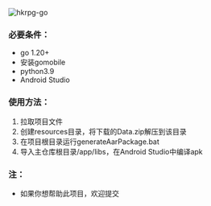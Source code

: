 ![hkrpg-go](https://socialify.git.ci/Doctor-yoi/hkrpg-go-android/image?description=1&font=Inter&forks=1&language=1&name=1&owner=1&pattern=Circuit%20Board&stargazers=1&theme=Auto)

### 必要条件：
- go 1.20+
- 安装gomobile
- python3.9
- Android Studio

### 使用方法：
1. 拉取项目文件
2. 创建resources目录，将下载的Data.zip解压到该目录
3. 在项目根目录运行generateAarPackage.bat
4. 导入主仓库根目录/app/libs，在Android Studio中编译apk

### 注：
* 如果你想帮助此项目，欢迎提交